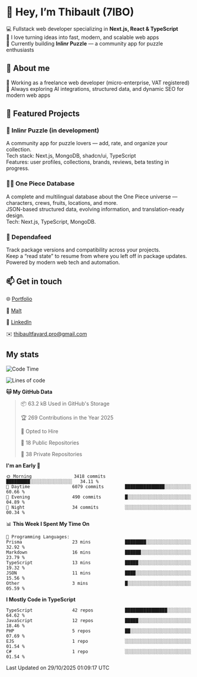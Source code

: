 # 👋 Hey, I’m Thibault (7IBO)

💻 Fullstack web developer specializing in **Next.js, React & TypeScript**  
🚀 I love turning ideas into fast, modern, and scalable web apps  
🧩 Currently building **Inlinr Puzzle** — a community app for puzzle enthusiasts

## 🧠 About me

💼 Working as a freelance web developer (micro-enterprise, VAT registered)  
🌱 Always exploring AI integrations, structured data, and dynamic SEO for modern web apps

## 🚀 Featured Projects

### 🧩 Inlinr Puzzle (in development)

A community app for puzzle lovers — add, rate, and organize your collection.  
Tech stack: Next.js, MongoDB, shadcn/ui, TypeScript  
Features: user profiles, collections, brands, reviews, beta testing in progress.

### 🏴‍☠️ One Piece Database

A complete and multilingual database about the One Piece universe — characters, crews, fruits, locations, and more.  
JSON-based structured data, evolving information, and translation-ready design.  
Tech: Next.js, TypeScript, MongoDB.

### 🧠 Dependafeed

Track package versions and compatibility across your projects.  
Keep a “read state” to resume from where you left off in package updates.  
Powered by modern web tech and automation.

## 📫 Get in touch

🌐 [Portfolio](https://fayardthibault.fr)

💼 [Malt](https://malt.fr/profile/thibaultfayard)

🔗 [LinkedIn](https://linkedin.com/in/thibaultfayard)

✉️ [thibaultfayard.pro@gmail.com](mailto:thibaultfayard.pro@gmail.com)

## My stats
<!--START_SECTION:waka-->
![Code Time](http://img.shields.io/badge/Code%20Time-1%2C196%20hrs%2034%20mins-blue)

![Lines of code](https://img.shields.io/badge/From%20Hello%20World%20I%27ve%20Written-10.1%20million%20lines%20of%20code-blue)

**🐱 My GitHub Data** 

> 📦 63.2 kB Used in GitHub's Storage 
 > 
> 🏆 269 Contributions in the Year 2025
 > 
> 💼 Opted to Hire
 > 
> 📜 18 Public Repositories 
 > 
> 🔑 38 Private Repositories 
 > 
**I'm an Early 🐤** 

```text
🌞 Morning                3418 commits        █████████░░░░░░░░░░░░░░░░   34.11 % 
🌆 Daytime                6079 commits        ███████████████░░░░░░░░░░   60.66 % 
🌃 Evening                490 commits         █░░░░░░░░░░░░░░░░░░░░░░░░   04.89 % 
🌙 Night                  34 commits          ░░░░░░░░░░░░░░░░░░░░░░░░░   00.34 % 
```


📊 **This Week I Spent My Time On** 

```text
💬 Programming Languages: 
Prisma                   23 mins             ████████░░░░░░░░░░░░░░░░░   32.92 % 
Markdown                 16 mins             ██████░░░░░░░░░░░░░░░░░░░   23.79 % 
TypeScript               13 mins             █████░░░░░░░░░░░░░░░░░░░░   19.32 % 
JSON                     11 mins             ████░░░░░░░░░░░░░░░░░░░░░   15.56 % 
Other                    3 mins              █░░░░░░░░░░░░░░░░░░░░░░░░   05.59 % 
```

**I Mostly Code in TypeScript** 

```text
TypeScript               42 repos            ████████████████░░░░░░░░░   64.62 % 
JavaScript               12 repos            █████░░░░░░░░░░░░░░░░░░░░   18.46 % 
PHP                      5 repos             ██░░░░░░░░░░░░░░░░░░░░░░░   07.69 % 
EJS                      1 repo              ░░░░░░░░░░░░░░░░░░░░░░░░░   01.54 % 
C#                       1 repo              ░░░░░░░░░░░░░░░░░░░░░░░░░   01.54 % 
```




 Last Updated on 29/10/2025 01:09:17 UTC
<!--END_SECTION:waka-->
